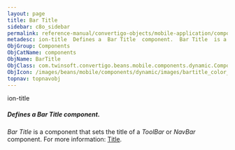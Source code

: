 ```yaml
---
layout: page
title: Bar Title
sidebar: c8o_sidebar
permalink: reference-manual/convertigo-objects/mobile-application/components/components/bar-title/
metadesc: ion-title  Defines a  Bar Title  component.  Bar Title  is a component that sets the title of a  ToolBar  or  NavBar  component.  For more information
ObjGroup: Components
ObjCatName: components
ObjName: BarTitle
ObjClass: com.twinsoft.convertigo.beans.mobile.components.dynamic.ComponentManager$1
ObjIcon: /images/beans/mobile/components/dynamic/images/bartitle_color_32x32.png
topnav: topnavobj
---
```

ion-title
##### Defines a <i>Bar Title</i> component.
<i>Bar Title</i> is a component that sets the title of a <i>ToolBar</i> or <i>NavBar</i> component.
 For more information: <a href='https://ionicframework.com/docs/v3/api/components/toolbar/Title/' target='_blank'>Title</a>.

